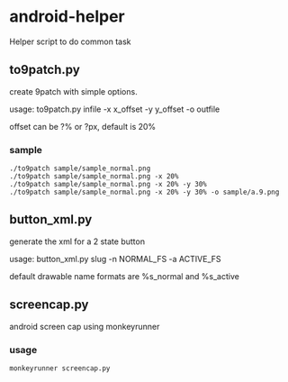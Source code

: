 android-helper
==============

Helper script to do common task

to9patch.py
-----------
create 9patch with simple options.

usage: to9patch.py infile -x x_offset -y y_offset -o outfile

offset can be ?% or ?px, default is 20%

### sample

    ./to9patch sample/sample_normal.png 
    ./to9patch sample/sample_normal.png -x 20%
    ./to9patch sample/sample_normal.png -x 20% -y 30%
    ./to9patch sample/sample_normal.png -x 20% -y 30% -o sample/a.9.png

button_xml.py
-------------
generate the xml for a 2 state button

usage: button_xml.py slug -n NORMAL_FS -a ACTIVE_FS

default drawable name formats are %s_normal and %s_active

screencap.py
------------
android screen cap using monkeyrunner
### usage

    monkeyrunner screencap.py
